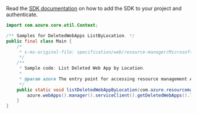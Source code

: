 Read the [SDK documentation](https://github.com/Azure/azure-sdk-for-java/blob/azure-resourcemanager_2.15.0/sdk/resourcemanager/azure-resourcemanager/README.md) on how to add the SDK to your project and authenticate.

```java
import com.azure.core.util.Context;

/** Samples for DeletedWebApps ListByLocation. */
public final class Main {
    /*
     * x-ms-original-file: specification/web/resource-manager/Microsoft.Web/stable/2021-03-01/examples/ListDeletedWebAppsByLocation.json
     */
    /**
     * Sample code: List Deleted Web App by Location.
     *
     * @param azure The entry point for accessing resource management APIs in Azure.
     */
    public static void listDeletedWebAppByLocation(com.azure.resourcemanager.AzureResourceManager azure) {
        azure.webApps().manager().serviceClient().getDeletedWebApps().listByLocation("West US 2", Context.NONE);
    }
}
```
